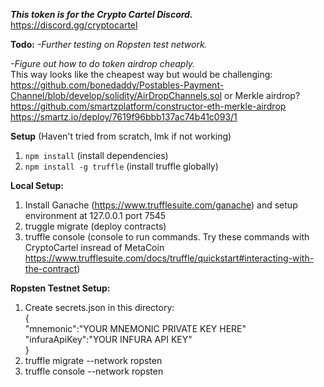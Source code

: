 ***This token is for the Crypto Cartel Discord.***  
https://discord.gg/cryptocartel  
  
**Todo:**
*-Further testing on Ropsten test network.*  
  
*-Figure out how to do token airdrop cheaply.*  
This way looks like the cheapest way but would be challenging:  
https://github.com/bonedaddy/Postables-Payment-Channel/blob/develop/solidity/AirDropChannels.sol
or Merkle airdrop?  
https://github.com/smartzplatform/constructor-eth-merkle-airdrop  
https://smartz.io/deploy/7619f96bbb137ac74b41c093/1  
  
  
  
  
**Setup** (Haven't tried from scratch, lmk if not working) 
1. `npm install`  (install dependencies)  
2. `npm install -g truffle` (install truffle globally)  
  
**Local Setup:**  
1. Install Ganache (https://www.trufflesuite.com/ganache) and setup environment at 127.0.0.1 port 7545  
2. truggle migrate  (deploy contracts)
3. truffle console  (console to run commands. Try these commands with CryptoCartel insread of MetaCoin https://www.trufflesuite.com/docs/truffle/quickstart#interacting-with-the-contract)  
  
**Ropsten Testnet Setup:**  
1. Create secrets.json in this directory:  
{  
    "mnemonic":"YOUR MNEMONIC PRIVATE KEY HERE"  
    "infuraApiKey":"YOUR INFURA API KEY"  
}  
2. truffle migrate --network ropsten  
3. truffle console --network ropsten  
